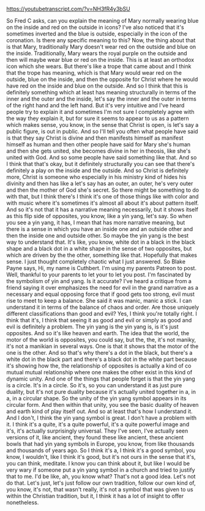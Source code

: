 https://youtubetranscript.com/?v=NH3fR4y3bSU

 So Fred C asks, can you explain the meaning of Mary normally wearing blue on the inside and red on the outside in icons? I've also noticed that it's sometimes inverted and the blue is outside, especially in the icon of the coronation. Is there any specific meaning to this? Now, the thing about that is that Mary, traditionally Mary doesn't wear red on the outside and blue on the inside. Traditionally, Mary wears the royal purple on the outside and then will maybe wear blue or red on the inside. This is at least an orthodox icon which she wears. But there's like a trope that came about and I think that the trope has meaning, which is that Mary would wear red on the outside, blue on the inside, and then the opposite for Christ where he would have red on the inside and blue on the outside. And so I think that this is definitely something which at least has meaning structurally in terms of the inner and the outer and the inside, let's say the inner and the outer in terms of the right hand and the left hand. But it's very intuitive and I've heard people try to explain it and sometimes I'm not sure I completely agree with the way they explain it, but for sure it seems to appear to us as a pattern which makes sense, you know, in the sense that Christ is open, is let's say a public figure, is out in public. And so I'll tell you often what people have said is that they say Christ is divine and then manifests himself as manifest himself as human and then other people have said for Mary she's human and then she gets united, she becomes divine in her in theosis, like she's united with God. And so some people have said something like that. And so I think that that's okay, but it definitely structurally you can see that there's definitely a play on the inside and the outside. And so Christ is definitely more, Christ is someone who especially in his ministry kind of hides his divinity and then has like a let's say has an outer, an outer, he's very outer and then the mother of God she's secret. So there might be something to do with that, but I think there's I think it's one of those things like with color and with music where it's sometimes it's almost all about it's about pattern itself. And so it's not that it has a narrative meaning necessarily, but it shows itself as this flip side of opposites, you know, like a yin yang, let's say. So when you see a yin yang, it has, I mean that has more narrative meaning, but there is a sense in which you have an inside one and an outside other and then the inside one and outside other. So maybe the yin yang is the best way to understand that. It's like, you know, white dot in a black in the black shape and a black dot in a white shape in the sense of two opposites, but which are driven by the the other, something like that. Hopefully that makes sense. I just thought completely chaotic what I just answered. So Blake Payne says, Hi, my name is Cuthbert. I'm using my parents Patreon to post. Well, thankful to your parents to let your to let you post. I'm fascinated by the symbolism of yin and yang. Is it accurate? I've heard a critique from a friend saying it over emphasizes the need for evil in the grand narrative as a necessary and equal opposing force that if good gets too strong, evil must rise to meet to keep a balance. She said it was manic, manic a stick. I can understand it in terms of the balance of chaos and order. Are those uniquely different classifications than good and evil? Yes, I think you're totally right. I think that it's, I think that seeing it as good and evil or simply as good and evil is definitely a problem. The yin yang is the yin yang is, is it's just opposites. And so it's like heaven and earth. The idea that the world, the motor of the world is opposites, you could say, but the, the, it's not maniky, it's not a manikian in several ways. One is that it shows that the motor of the one is the other. And so that's why there's a dot in the black, but there's a white dot in the black part and there's a black dot in the white part because it's showing how the, the relationship of opposites is actually a kind of co mutual mutual relationship where one makes the other exist in this kind of dynamic unity. And one of the things that people forget is that the yin yang is a circle. It's in a circle. So it's, so you can understand it as just pure duality, but it's not pure duality because it's actually united together in a, in a, in a circular shape. So the unity of the yin yang symbol appears in its circular form. And then within that unity, you see the basic duality of heaven and earth kind of play itself out. And so at least that's how I understand it. And I don't, I think the yin yang symbol is great. I don't have a problem with it. I think it's a quite, it's a quite powerful, it's a quite powerful image and it's, it's actually surprisingly universal. They I've seen, I've actually seen versions of it, like ancient, they found these like ancient, these ancient bowls that had yin yang symbols in Europe, you know, from like thousands and thousands of years ago. So I think it's a, I think it's a good symbol, you know, I wouldn't, like I think it's good, but it's not ours in the sense that it's, you can think, meditate. I know you can think about it, but like I would be very wary if someone put a yin yang symbol in a church and tried to justify that to me. I'd be like, ah, you know what? That's not a good idea. Let's not do that. Let's just, let's just follow our own tradition, follow our own kind of, you know, it's not, that wasn't really, it's not a symbol that was given to us within the Christian tradition, but it, I think it has a lot of insight to offer nonetheless.